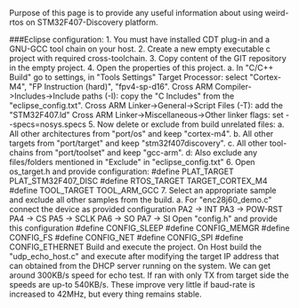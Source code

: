 Purpose of this page is to provide any useful information about using weird-rtos
on STM32F407-Discovery platform.

###Eclipse configuration:
    1. You must have installed CDT plug-in and a GNU-GCC tool chain on your host.
    2. Create a new empty executable c project with required cross-toolchain.
    3. Copy content of the GIT repository in the empty project.
    4. Open the properties of this project.
        a. In "C/C++ Build" go to settings, in "Tools Settings"
            Target Processor: select "Cortex-M4", "FP Instruction (hard)", 
                "fpv4-sp-d16".
            Cross ARM Compiler->Includes->Include paths (-I): copy the 
                "C Includes" from the "eclipse_config.txt".
            Cross ARM Linker->General->Script Files (-T): add the "STM32F407.ld"
            Cross ARM Linker->Miscellaneous->Other linker flags: set 
                --specs=nosys.specs
    5. Now delete or exclude from build unrelated files:
        a. All other architectures from "port/os" and keep "cortex-m4".
        b. All other targets from "port/target" and keep "stm32f407discovery".
        c. All other tool-chains from "port/toolset" and keep "gcc-arm".
        d: Also exclude any files/folders mentioned in "Exclude" in 
           "eclipse_config.txt"
    6. Open os_target.h and provide configuration:
        #define PLAT_TARGET         PLAT_STM32F407_DISC
        #define RTOS_TARGET         TARGET_CORTEX_M4
        #define TOOL_TARGET         TOOL_ARM_GCC
    7. Select an appropriate sample and exclude all other samples from the build.
        a. For "enc28j60_demo.c" connect the device as provided configuration
            PA2 -> INT
            PA3 -> POW-RST
            PA4 -> CS
            PA5 -> SCLK
            PA6 -> SO
            PA7 -> SI
           Open "config.h" and provide this configuration
            #define CONFIG_SLEEP
            #define CONFIG_MEMGR
            #define CONFIG_FS
            #define CONFIG_NET
            #define CONFIG_SPI
            #define CONFIG_ETHERNET
           Build and execute the project.
           On Host build the "udp_echo_host.c" and execute after modifying the 
           target IP address that can obtained from the DHCP server running on 
           the system. We can get around 300KB/s speed for echo test. If ran 
           with only TX from target side the speeds are up-to 540KB/s. These 
           improve  very little if baud-rate is increased to 42MHz, but every 
           thing remains stable.